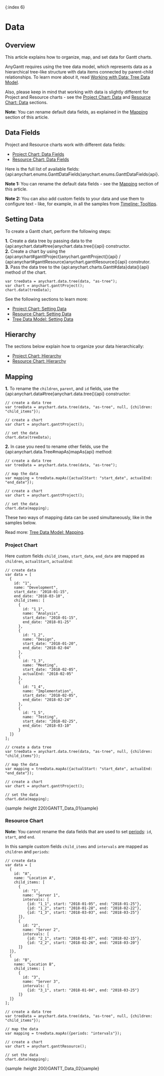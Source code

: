 {:index 6}
# Data

## Overview

This article explains how to organize, map, and set data for Gantt charts.

AnyGantt requires using the tree data model, which represents data as a hierarchical tree-like structure with data items connected by parent-child relationships. To learn more about it, read [Working with Data: Tree Data Model](../Working_with_Data/Tree_Data_Model).

Also, please keep in mind that working with data is slightly different for Project and Resource charts - see the [Project Chart: Data](Project_Chart#data) and [Resource Chart: Data](Resource_Chart#data) sections.

**Note:** You can rename default data fields, as explained in the [Mapping](#mapping) section of this article.

## Data Fields

Project and Resource charts work with different data fields:

* [Project Chart: Data Fields](Project_Chart#data_fields)
* [Resource Chart: Data Fields](Resource_Chart#data_fields)

Here is the full list of available fields: {api:anychart.enums.GanttDataFields}anychart.enums.GanttDataFields{api}.

**Note 1:** You can rename the default data fields - see the [Mapping](#mapping) section of this article.

**Note 2:** You can also add custom fields to your data and use them to configure text - like, for example, in all the samples from [Timeline: Tooltips](Timeline/Tooltips).

## Setting Data

To create a Gantt chart, perform the following steps:

**1.** Create a data tree by passing data to the {api:anychart.data#tree}anychart.data.tree(){api} constructor.<br>
**2.** Create a chart by using the {api:anychart#ganttProject}anychart.ganttProject(){api} / {api:anychart#ganttResource}anychart.ganttResource(){api} construtor.<br>
**3.** Pass the data tree to the {api:anychart.charts.Gantt#data}data(){api} method of the chart.


```
var treeData = anychart.data.tree(data, "as-tree");
var chart = anychart.ganttProject();
chart.data(treeData);
```

See the following sections to learn more:

* [Project Chart: Setting Data](Project_Chart#setting_data)
* [Resource Chart: Setting Data](Resource_Chart#setting_data)
* [Tree Data Model: Setting Data](../Working_with_Data/Tree_Data_Model#setting_data)

## Hierarchy

The sections below explain how to organize your data hierarchically:

* [Project Chart: Hierarchy](Project_Chart#hierarchy)
* [Resource Chart: Hierarchy](Resource_Chart#hierarchy)

## Mapping

**1.** To rename the `children`, `parent`, and `id` fields, use the {api:anychart.data#tree}anychart.data.tree(){api} constructor:

```
// create a data tree
var treeData = anychart.data.tree(data, "as-tree", null, {children: "child_items"});

// create a chart
var chart = anychart.ganttProject();

// set the data
chart.data(treeData);
```

**2.** In case you need to rename other fields, use the {api:anychart.data.Tree#mapAs}mapAs{api} method:

```
// create a data tree
var treeData = anychart.data.tree(data, "as-tree");

// map the data
var mapping = treeData.mapAs({actualStart: "start_date", actualEnd: "end_date"});

// create a chart
var chart = anychart.ganttProject();

// set the data
chart.data(mapping);
```

These two ways of mapping data can be used simultaneously, like in the samples below.

Read more: [Tree Data Model: Mapping](../Working_with_Data/Tree_Data_Model#mapping).

### Project Chart

Here custom fields `child_items`, `start_date`, `end_date` are mapped as `children`, `actualStart`, `actualEnd`:

```
// create data
var data = [
  {
    id: "1",
    name: "Development",
    start_date: "2018-01-15",
    end_date: "2018-03-10",
    child_items: [
      {
        id: "1_1",
        name: "Analysis",
        start_date: "2018-01-15",
        end_date: "2018-01-25"
      },
      {
        id: "1_2",
        name: "Design",
        start_date: "2018-01-20",
        end_date: "2018-02-04"
      },
      {
        id: "1_3",
        name: "Meeting",
        start_date: "2018-02-05",
        actualEnd: "2018-02-05"
      },
      {
        id: "1_4",
        name: "Implementation",
        start_date: "2018-02-05",
        end_date: "2018-02-24"
      },
      {
        id: "1_5",
        name: "Testing",
        start_date: "2018-02-25",
        end_date: "2018-03-10"
      }
  ]}
];

// create a data tree
var treeData = anychart.data.tree(data, "as-tree", null, {children: "child_items"});

// map the data
var mapping = treeData.mapAs({actualStart: "start_date", actualEnd: "end_date"});

// create a chart
var chart = anychart.ganttProject();

// set the data
chart.data(mapping);
```

{sample :height 220}GANTT\_Data\_01{sample}

### Resource Chart

**Note:** You cannot rename the data fields that are used to set [periods](Resource_Chart#periods_and_resources): `id`, `start`, and `end`.

In this sample custom fields `child_items` and `intervals` are mapped as `children` and `periods`:

```
// create data
var data = [
  {
    id: "A",
    name: "Location A",
    child_items: [
      {
        id: "1",
        name: "Server 1",
        intervals: [
          {id: "1_1", start: "2018-01-05", end: "2018-01-25"},
          {id: "1_2", start: "2018-01-28", end: "2018-02-22"},
          {id: "1_3", start: "2018-03-03", end: "2018-03-25"}
      ]},
      {
        id: "2",
        name: "Server 2",
        intervals: [
          {id: "2_1", start: "2018-01-07", end: "2018-02-15"},
          {id: "2_2", start: "2018-02-26", end: "2018-03-20"}
      ]}
  ]},
  {
    id: "B",
    name: "Location B",
    child_items: [
      {
        id: "3",
        name: "Server 3",
        intervals: [
          {id: "3_1", start: "2018-01-04", end: "2018-03-25"}
      ]}
  ]}
];

// create a data tree
var treeData = anychart.data.tree(data, "as-tree", null, {children: "child_items"});

// map the data
var mapping = treeData.mapAs({periods: "intervals"});

// create a chart
var chart = anychart.ganttResource();

// set the data
chart.data(mapping);
```

{sample :height 200}GANTT\_Data\_02{sample}
